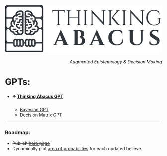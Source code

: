 <meta property="og:title" content="Your Content Title" />
<meta property="og:type" content="website" />
<meta property="og:url" content="https://www.yoursite.com/page" />
<meta property="og:image" content="https://raw.githubusercontent.com/franciscoabenza/thinking-abacus/main/landing_page/frontend/resources/transparent.png" />
<meta property="og:description" content="Description of your content" />

<meta name="twitter:card" content="summary_large_image" />
<meta name="twitter:site" content="@yourusername" />
<meta name="twitter:title" content="Your Content Title" />
<meta name="twitter:description" content="Description of your content" />
<meta name="twitter:image" content="https://raw.githubusercontent.com/franciscoabenza/thinking-abacus/main/landing_page/frontend/resources/transparent.png" />

![logo](https://raw.githubusercontent.com/franciscoabenza/thinking-abacus/main/landing_page/frontend/resources/transparent.png)

<h6 align="right">Augmented Epistemology & Decision Making</h6>


# GPTs:
- #### ☂️ [Thinking Abacus GPT](https://chat.openai.com/g/g-AW3RlBY4I-thinking-abacus)
  - [Bayesian GPT](https://chat.openai.com/g/g-38nzhDE9y-bayesian-gpt)
  - [Decision Matrix GPT](https://chat.openai.com/g/g-38nzhDE9y-bayesian-gpt)

----------------

### Roadmap:
- ~~Publish [hero page](https://www.thinkingabacus.com)~~
- Dynamically plot [area of probabilities](https://youtube.com/clip/UgkxArhe_jB5vu-Bx-8Y3eBucPG7ulGPoDyX?si=FtMJme0laWyG8uki) for each updated believe.
